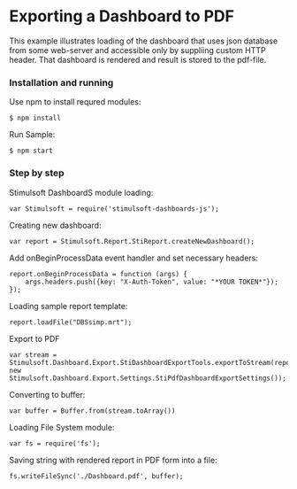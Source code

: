 # Exporting a Dashboard to PDF

This example illustrates loading of the dashboard that uses json database from some web-server and accessible only by suppliing custom HTTP header. That dashboard is rendered and result is stored to the pdf-file.

### Installation and running
Use npm to install requred modules:

    $ npm install
Run Sample:

    $ npm start

### Step by step
Stimulsoft DashboardS module loading:

    var Stimulsoft = require('stimulsoft-dashboards-js');

Creating new dashboard:

    var report = Stimulsoft.Report.StiReport.createNewDashboard();

Add onBeginProcessData event handler and set necessary headers:

    report.onBeginProcessData = function (args) {
        args.headers.push({key: "X-Auth-Token", value: "*YOUR TOKEN*"});
    });

Loading sample report template:

    report.loadFile("DBSsimp.mrt");

Export to PDF

	var stream = Stimulsoft.Dashboard.Export.StiDashboardExportTools.exportToStream(report, new Stimulsoft.Dashboard.Export.Settings.StiPdfDashboardExportSettings());

Converting to buffer:

    var buffer = Buffer.from(stream.toArray())

Loading File System module:

    var fs = require('fs');

Saving string with rendered report in PDF form into a file:

    fs.writeFileSync('./Dashboard.pdf', buffer);
